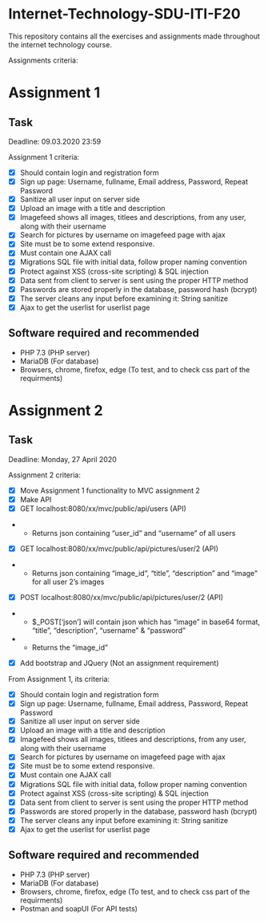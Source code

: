 # Internet-Technology-SDU-ITI-F20

This repository contains all the exercises and assignments made throughout the internet technology course. 

Assignments criteria:

# Assignment 1

## Task

Deadline: 09.03.2020 23:59

Assignment 1 criteria:
* [X] Should contain login and registration form
* [X] Sign up page: Username, fullname, Email address, Password, Repeat Password
* [X] Sanitize all user input on server side
* [X] Upload an image with a title and description
* [X] Imagefeed shows all images, titlees and descriptions, from any user, along with their username
* [X] Search for pictures by username on imagefeed page with ajax
* [X] Site must be to some extend responsive.
* [X] Must contain one AJAX call
* [X] Migrations SQL file with initial data, follow proper naming convention
* [X] Protect against XSS (cross-site scripting) & SQL injection
* [X] Data sent from client to server is sent using the proper HTTP method
* [X] Passwords are stored properly in the database, password hash (bcrypt)
* [X] The server cleans any input before examining it: String sanitize
* [X] Ajax to get the userlist for userlist page

## Software required and recommended

* PHP 7.3 (PHP server)
* MariaDB (For database)
* Browsers, chrome, firefox, edge (To test, and to check css part of the requirments)

# Assignment 2

## Task

Deadline: Monday, 27 April 2020

Assignment 2 criteria:
* [X] Move Assignment 1 functionality to MVC assignment 2
* [X] Make API
* [X] GET localhost:8080/xx/mvc/public/api/users (API)
* * Returns json containing “user_id” and “username” of all users

* [X] GET localhost:8080/xx/mvc/public/api/pictures/user/2 (API)
* * Returns json containing “image_id”, “title”, “description” and “image” for all user 2’s images

* [X] POST localhost:8080/xx/mvc/public/api/pictures/user/2 (API)
* * $_POST[‘json’] will contain json which has “image” in base64 format, “title”, “description”, “username” & “password”
* * Returns the “image_id”

* [X] Add bootstrap and JQuery (Not an assignment requirement)


From Assignment 1, its criteria:
* [X] Should contain login and registration form
* [X] Sign up page: Username, fullname, Email address, Password, Repeat Password
* [X] Sanitize all user input on server side
* [X] Upload an image with a title and description
* [X] Imagefeed shows all images, titlees and descriptions, from any user, along with their username
* [X] Search for pictures by username on imagefeed page with ajax
* [X] Site must be to some extend responsive.
* [X] Must contain one AJAX call
* [X] Migrations SQL file with initial data, follow proper naming convention
* [X] Protect against XSS (cross-site scripting) & SQL injection
* [X] Data sent from client to server is sent using the proper HTTP method
* [X] Passwords are stored properly in the database, password hash (bcrypt)
* [X] The server cleans any input before examining it: String sanitize
* [X] Ajax to get the userlist for userlist page

## Software required and recommended

* PHP 7.3 (PHP server)
* MariaDB (For database)
* Browsers, chrome, firefox, edge (To test, and to check css part of the requirments)
* Postman and soapUI (For API tests)
